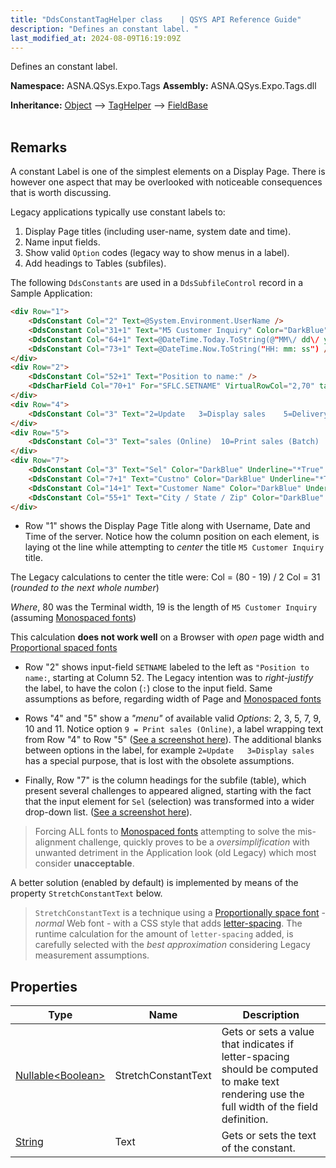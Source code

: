 ```yaml
---
title: "DdsConstantTagHelper class    | QSYS API Reference Guide"
description: "Defines an constant label. "
last_modified_at: 2024-08-09T16:19:09Z
---
```


Defines an constant label.

**Namespace:** ASNA.QSys.Expo.Tags
**Assembly:** ASNA.QSys.Expo.Tags.dll

**Inheritance:** [Object](https://docs.microsoft.com/en-us/dotnet/api/system.object) --> [TagHelper](https://learn.microsoft.com/en-us/dotnet/api/microsoft.aspnetcore.razor.taghelpers.taghelper?view=aspnetcore-8.0) --> [FieldBase](/reference/expo/qsys-expo-tags/field-base.html)
<br>
<br>

## Remarks

A constant Label is one of the simplest elements on a Display Page. There is however one aspect that may be overlooked with noticeable consequences that is worth discussing.

Legacy applications typically use constant labels to:

1. Display Page titles (including user-name, system date and time). 
2. Name input fields.
3. Show valid `Option` codes (legacy way to show menus in a label).
4. Add headings to Tables (subfiles).

The following `DdsConstants` are used in a `DdsSubfileControl` record in a Sample Application:

```html
<div Row="1">
    <DdsConstant Col="2" Text=@System.Environment.UserName />
    <DdsConstant Col="31+1" Text="M5 Customer Inquiry" Color="DarkBlue" />
    <DdsConstant Col="64+1" Text=@DateTime.Today.ToString(@"MM\/ dd\/ yy") />
    <DdsConstant Col="73+1" Text=@DateTime.Now.ToString("HH: mm: ss") />
</div>
<div Row="2">
    <DdsConstant Col="52+1" Text="Position to name:" />
    <DdsCharField Col="70+1" For="SFLC.SETNAME" VirtualRowCol="2,70" tabIndex=1 />
</div>
<div Row="4">
    <DdsConstant Col="3" Text="2=Update   3=Display sales    5=Delivery Addresses    7=Create sales record     9=Print" Color="Blue" />
</div>
<div Row="5">
    <DdsConstant Col="3" Text="sales (Online)  10=Print sales (Batch)    11=Orders" Color="Blue" />
</div>
<div Row="7">
    <DdsConstant Col="3" Text="Sel" Color="DarkBlue" Underline="*True" />
    <DdsConstant Col="7+1" Text="Custno" Color="DarkBlue" Underline="*True" />
    <DdsConstant Col="14+1" Text="Customer Name" Color="DarkBlue" Underline="*True" />
    <DdsConstant Col="55+1" Text="City / State / Zip" Color="DarkBlue" Underline="*True" />
</div>
```

* Row "1" shows the Display Page Title along with Username, Date and Time of the server. Notice how the column position on each element, is laying ot the line while attempting to *center* the title `M5 Customer Inquiry` title. 

The Legacy calculations to center the title were: 
Col = (80 - 19) / 2
Col = 31 (*rounded to the next whole number*)

*Where*, 80 was the Terminal width, 19 is the length of `M5 Customer Inquiry` (assuming [Monospaced fonts](https://en.wikipedia.org/wiki/Monospaced_font))

This calculation **does not work well** on a Browser with *open* page width and [Proportional spaced fonts](https://en.wikipedia.org/wiki/Monospaced_font)

* Row "2" shows input-field `SETNAME` labeled to the left as `"Position to name:`, starting at Column 52. The Legacy intention was to *right-justify* the label, to have the colon (`:`) close to the input field. Same assumptions as before, regarding width of Page and [Monospaced fonts](https://en.wikipedia.org/wiki/Monospaced_font)

* Rows "4" and "5" show a *"menu"* of available valid *Options*: 2, 3, 5, 7, 9, 10 and 11. Notice option `9 = Print sales (Online)`, a label wrapping text from Row "4" to Row "5" ([See a screenshot here](https://asna.github.io/SunFarm/avoid-constant-stretching/)). The additional blanks between options in the label, for example 
`2=Update   3=Display sales` has a special purpose, that is lost with the obsolete assumptions.

* Finally, Row "7" is the column headings for the subfile (table), which present several challenges to appeared aligned, starting with the fact that the input element for `Sel` (selection) was transformed into a wider drop-down list. ([See a screenshot here](https://asna.github.io/SunFarm/avoid-constant-stretching/)).

>Forcing ALL fonts to [Monospaced fonts](https://en.wikipedia.org/wiki/Monospaced_font) attempting to solve the mis-alignment challenge, quickly proves to be a *oversimplification* with unwanted detriment in the Application look (old Legacy) which most consider **unacceptable**.

A better solution (enabled by default) is implemented by means of the property `StretchConstantText` below.

> `StretchConstantText` is a technique using a [Proportionally space font](https://en.wikipedia.org/wiki/Monospaced_font) - *normal* Web font - with a CSS style that adds [letter-spacing](https://developer.mozilla.org/en-US/docs/Web/CSS/letter-spacing). The runtime calculation for the amount of `letter-spacing` added, is carefully selected with the *best approximation* considering Legacy measurement assumptions.


## Properties

| Type | Name | Description
| --- | --- | --- 
| [Nullable\<Boolean\>](https://learn.microsoft.com/en-us/dotnet/csharp/language-reference/builtin-types/nullable-value-types) | StretchConstantText | Gets or sets a value that indicates if letter-spacing should be computed to make text rendering use the full width of the field definition. |
| [String](https://learn.microsoft.com/en-us/dotnet/api/system.string?view=net-8.0) | Text | Gets or sets the text of the constant.  |
